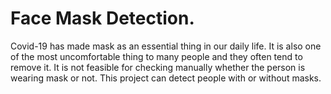 # Face Mask Detection.
Covid-19 has made mask as an essential thing in our daily life. It is also one of the most uncomfortable thing to many people and they often tend to remove it. It is not feasible for checking manually whether the person is wearing mask or not. This project can detect people with or without masks. 

